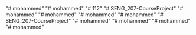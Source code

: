 "# mohammed" 
"# mohammed" 
"# 112" 
"# SENG_207-CourseProject" 
"# mohammed" 
"# mohammed" 
"# mohammed" 
"# mohammed" 
"# SENG_207-CourseProject" 
"# mohammed" 
"# mohammed" 
"# mohammed" 
"# mohammed" 
